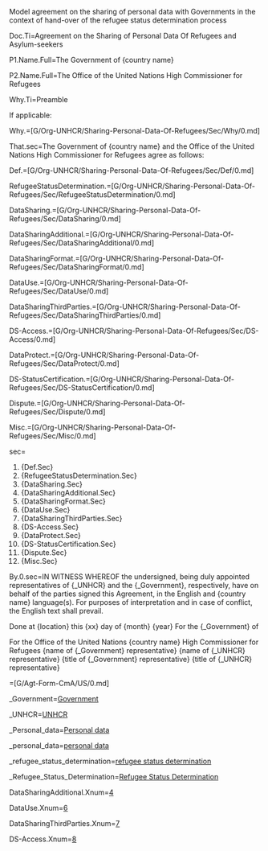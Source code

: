Model agreement on the sharing of personal data with Governments in the context of hand-over of the refugee status determination process

Doc.Ti=Agreement on the Sharing of Personal Data Of Refugees and Asylum-seekers

P1.Name.Full=The Government of {country name}

P2.Name.Full=The Office of the United Nations High Commissioner for Refugees

Why.Ti=Preamble

If applicable:


Why.=[G/Org-UNHCR/Sharing-Personal-Data-Of-Refugees/Sec/Why/0.md]


That.sec=The Government of {country name} and the Office of the United Nations High Commissioner for Refugees agree as follows:


Def.=[G/Org-UNHCR/Sharing-Personal-Data-Of-Refugees/Sec/Def/0.md]

RefugeeStatusDetermination.=[G/Org-UNHCR/Sharing-Personal-Data-Of-Refugees/Sec/RefugeeStatusDetermination/0.md]

DataSharing.=[G/Org-UNHCR/Sharing-Personal-Data-Of-Refugees/Sec/DataSharing/0.md]

DataSharingAdditional.=[G/Org-UNHCR/Sharing-Personal-Data-Of-Refugees/Sec/DataSharingAdditional/0.md]

DataSharingFormat.=[G/Org-UNHCR/Sharing-Personal-Data-Of-Refugees/Sec/DataSharingFormat/0.md]

DataUse.=[G/Org-UNHCR/Sharing-Personal-Data-Of-Refugees/Sec/DataUse/0.md]

DataSharingThirdParties.=[G/Org-UNHCR/Sharing-Personal-Data-Of-Refugees/Sec/DataSharingThirdParties/0.md]

DS-Access.=[G/Org-UNHCR/Sharing-Personal-Data-Of-Refugees/Sec/DS-Access/0.md]

DataProtect.=[G/Org-UNHCR/Sharing-Personal-Data-Of-Refugees/Sec/DataProtect/0.md]

DS-StatusCertification.=[G/Org-UNHCR/Sharing-Personal-Data-Of-Refugees/Sec/DS-StatusCertification/0.md]

Dispute.=[G/Org-UNHCR/Sharing-Personal-Data-Of-Refugees/Sec/Dispute/0.md]

Misc.=[G/Org-UNHCR/Sharing-Personal-Data-Of-Refugees/Sec/Misc/0.md]


sec=<ol class="secs-and"><li>{Def.Sec}<li>{RefugeeStatusDetermination.Sec}<li>{DataSharing.Sec}<li>{DataSharingAdditional.Sec}<li>{DataSharingFormat.Sec}<li>{DataUse.Sec}<li>{DataSharingThirdParties.Sec}<li>{DS-Access.Sec}<li>{DataProtect.Sec}<li>{DS-StatusCertification.Sec}<li>{Dispute.Sec}<li>{Misc.Sec}</ol>


By.0.sec=IN WITNESS WHEREOF the undersigned, being duly appointed representatives of {_UNHCR} and the {_Government}, respectively, have on behalf of the parties signed this Agreement, in the English and {country name} language(s). For purposes of interpretation and in case of conflict, the English text shall prevail.

Done at {location} this {xx} day of {month} {year} For the {_Government} of

For the Office of the United Nations {country name} High Commissioner for Refugees {name of {_Government} representative} {name of {_UNHCR} representative} {title of {_Government} representative} {title of {_UNHCR} representative}

=[G/Agt-Form-CmA/US/0.md]

_Government=<a href='#Def.Government.sec' class='definedterm'>Government</a>

_UNHCR=<a href='#Def.UNHCR.sec' class='definedterm'>UNHCR</a>

_Personal_data=<a href='#Def.Personal_data.sec' class='definedterm'>Personal data</a>

_personal_data=<a href='#Def.Personal_data.sec' class='definedterm'>personal data</a>

_refugee_status_determination=<a href='#Def.Refugee_Status_Determination.sec' class='definedterm'>refugee status determination</a>

_Refugee_Status_Determination=<a href='#Def.Refugee_Status_Determination.sec' class='definedterm'>Refugee Status Determination</a>
  
DataSharingAdditional.Xnum=<a href='#DataSharingAdditional.Sec' class='xref'>4</a>

DataUse.Xnum=<a href='#DataUse.Sec' class='xref'>6</a>

DataSharingThirdParties.Xnum=<a href='#DataSharingThirdParties.Sec' class='xref'>7</a>

DS-Access.Xnum=<a href='#DS-Access.Sec' class='xref'>8</a>
